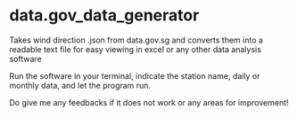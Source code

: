 # data.gov_data_generator
Takes wind direction .json from data.gov.sg and converts them into a readable text file for easy viewing in excel or any other data analysis software

Run the software in your terminal, indicate the station name, daily or monthly data, and let the program run. 

Do give me any feedbacks if it does not work or any areas for improvement!
